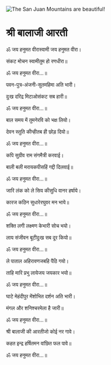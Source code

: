 ![The San Juan Mountains are beautiful!](lib/images/img.png "San Juan Mountains")

#  श्री बालाजी आरती 

ॐ जय हनुमत वीरास्वामी जय हनुमत वीरा।

संकट मोचन स्वामीतुम हो रणधीरा॥

ॐ जय हनुमत वीरा...॥

पवन-पुत्र-अंजनी-सुतमहिमा अति भारी।

दुःख दरिद्र मिटाओसंकट सब हारी॥

ॐ जय हनुमत वीरा...॥

बाल समय में तुमनेरवि को भक्ष लियो।

देवन स्तुति कीन्हीतब ही छोड़ दियो॥

ॐ जय हनुमत वीरा...॥

कपि सुग्रीव राम संगमैत्री करवाई।

बाली बली मरायकपीसहिं गद्दी दिलवाई॥

ॐ जय हनुमत वीरा...॥

जारि लंक को ले सिय कीसुधि वानर हर्षाये।

कारज कठिन सुधारेरघुवर मन भाये॥

ॐ जय हनुमत वीरा...॥

शक्ति लगी लक्ष्मण केभारी सोच भयो।

लाय संजीवन बूटीदुःख सब दूर कियो॥

ॐ जय हनुमत वीरा...॥

ले पाताल अहिरावणजबहि पैठि गयो।

ताहि मारि प्रभु लायेजय जयकार भयो॥

ॐ जय हनुमत वीरा...॥

घाटे मेहंदीपुर मेंशोभित दर्शन अति भारी।

मंगल और शनिश्चरमेला है जारी॥

ॐ जय हनुमत वीरा...॥

श्री बालाजी की आरतीजो कोई नर गावे।

कहत इन्द्र हर्षितमन वांछित फल पावे॥

ॐ जय हनुमत वीरा...॥